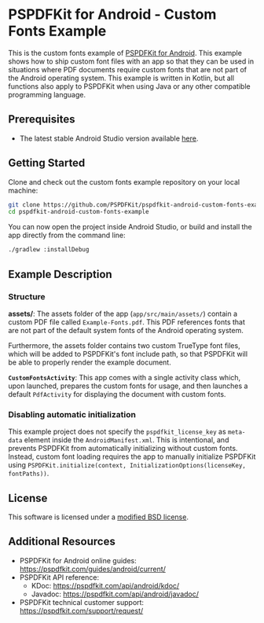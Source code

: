 # PSPDFKit for Android - Custom Fonts Example

This is the custom fonts example of [PSPDFKit for Android](https://pspdfkit.com/pdf-sdk/android/). This example shows how to ship custom font files with an app so that they can be used in situations where PDF documents require custom fonts that are not part of the Android operating system. This example is written in Kotlin, but all functions also apply to PSPDFKit when using Java or any other compatible programming language.

## Prerequisites

- The latest stable Android Studio version available [here](https://developer.android.com/studio).

## Getting Started

Clone and check out the custom fonts example repository on your local machine:

```sh
git clone https://github.com/PSPDFKit/pspdfkit-android-custom-fonts-example.git
cd pspdfkit-android-custom-fonts-example
```

You can now open the project inside Android Studio, or build and install the app directly from the command line:

```sh
./gradlew :installDebug
```

## Example Description

### Structure

**assets/**: The assets folder of the app (`app/src/main/assets/`) contain a custom PDF file called `Example-Fonts.pdf`. This PDF references fonts that are not part of the default system fonts of the Android operating system.

Furthermore, the assets folder contains two custom TrueType font files, which will be added to PSPDFKit's font include path, so that PSPDFKit will be able to properly render the example document.
  
**`CustomFontsActivity`**: This app comes with a single activity class which, upon launched, prepares the custom fonts for usage, and then launches a default `PdfActivity` for displaying the document with custom fonts.

### Disabling automatic initialization

This example project does not specify the `pspdfkit_license_key` as `meta-data` element inside the `AndroidManifest.xml`. This is intentional, and prevents PSPDFKit from automatically initializing without custom fonts. Instead, custom font loading requires the app to manually initialize PSPDFKit using `PSPDFKit.initialize(context, InitializationOptions(licenseKey, fontPaths))`.

## License

This software is licensed under a [modified BSD license](LICENSE).

## Additional Resources

* PSPDFKit for Android online guides: https://pspdfkit.com/guides/android/current/
* PSPDFKit API reference:
  * KDoc: https://pspdfkit.com/api/android/kdoc/
  * Javadoc: https://pspdfkit.com/api/android/javadoc/
* PSPDFKit technical customer support: https://pspdfkit.com/support/request/  
